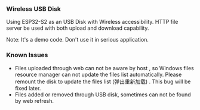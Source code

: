 ### Wireless USB Disk

Using ESP32-S2 as an USB Disk with Wireless accessibility. HTTP file server be used with both upload and download capability.

Note: It's a demo code. Don't use it in serious application.

### Known Issues

* Files uploaded through web can not be aware by host , so Windows files resource manager can not update the files list automatically. Please remount the disk to update the files list (弹出重新加载) . This bug will be fixed later.
* Files added or removed through USB disk, sometimes can not be found by web refresh.
